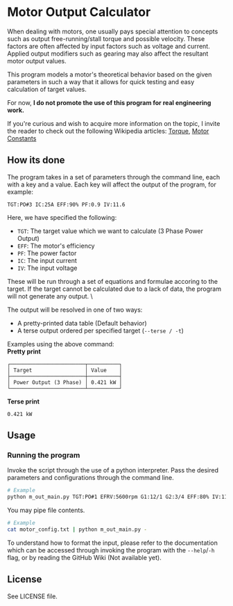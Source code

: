 # Motor Output Calculator

When dealing with motors, one usually pays special attention to concepts
such as output free-running/stall torque and possible velocity. These factors
are often affected by input factors such as voltage and current. Applied
output modifiers such as gearing may also affect the resultant motor output
values.

This program models a motor's theoretical behavior based on the given parameters
in such a way that it allows for quick testing and easy calculation of target
values.

For now, **I do not promote the use of this program for real engineering work.**

If you're curious and wish to acquire more information on the topic,
I invite the reader to check out the following Wikipedia
articles: [Torque](https://en.wikipedia.org/wiki/Torque),
[Motor Constants](https://en.wikipedia.org/wiki/Motor_constants)

## How its done

The program takes in a set of parameters through the command line, each with a
key and a value. Each key will affect the output of the program, for example:

`TGT:PO#3 IC:25A EFF:90% PF:0.9 IV:11.6`

Here, we have specified the following:

- `TGT`: The target value which we want to calculate (3 Phase Power Output)
- `EFF`: The motor's efficiency
- `PF`: The power factor
- `IC`: The input current
- `IV`: The input voltage

These will be run through a set of equations and formulae accoring to the target.
If the target cannot be calculated due to a lack of data, the program will not generate any output. \

The output will be resolved in one of two ways:

- A pretty-printed data table (Default behavior)
- A terse output ordered per specified target (`--terse / -t`)

Examples using the above command: \
**Pretty print**

```
┌────────────────────────┬──────────┐
│ Target                 │ Value    │
├────────────────────────┼──────────┤
│ Power Output (3 Phase) │ 0.421 kW │
└────────────────────────┴──────────┘
```

**Terse print**

```
0.421 kW
```

## Usage

### Running the program

Invoke the script through the use of a python interpreter. Pass the desired
parameters and configurations through the command line.

```sh
# Example
python m_out_main.py TGT:PO#1 EFRV:5600rpm G1:12/1 G2:3/4 EFF:80% IV:11.6V IC:10A PF:0.75 # and so-on...
```

You may pipe file contents.

```sh
# Example
cat motor_config.txt | python m_out_main.py -
```

To understand how to format the input, please refer to the documentation which
can be accessed through invoking the program with the `--help`/`-h` flag, or by
reading the GitHub Wiki (Not available yet).

## License

See LICENSE file.

